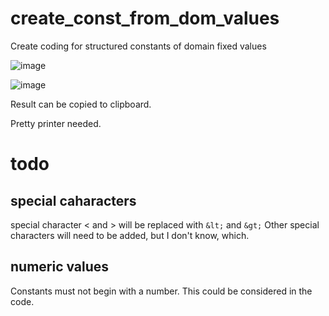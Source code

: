 # create_const_from_dom_values
Create coding for structured constants of domain fixed values

![image](https://github.com/user-attachments/assets/4fc97434-c981-4191-b9d2-8d21cfa89620)

![image](https://github.com/user-attachments/assets/7c818909-5704-4796-8bac-a023307e16a0)

Result can be copied to clipboard.

Pretty printer needed.

# todo

## special caharacters

special character < and > will be replaced with `&lt;` and `&gt;`
Other special characters will need to be added, but I don't know, which.

## numeric values

Constants must not begin with a number. This could be considered in the code.
